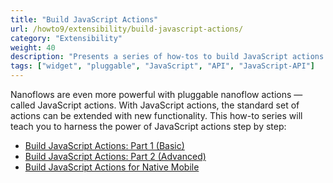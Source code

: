 ```yaml
---
title: "Build JavaScript Actions"
url: /howto9/extensibility/build-javascript-actions/
category: "Extensibility"
weight: 40
description: "Presents a series of how-tos to build JavaScript actions step by step."
tags: ["widget", "pluggable", "JavaScript", "API", "JavaScript-API"]
---
```


Nanoflows are even more powerful with pluggable nanoflow actions — called JavaScript actions. With JavaScript actions, the standard set of actions can be extended with new functionality. This how-to series will teach you to harness the power of JavaScript actions step by step: 

* [Build JavaScript Actions: Part 1 (Basic)](/howto9/extensibility/write-javascript-actions/)
* [Build JavaScript Actions: Part 2 (Advanced)](/howto9/extensibility/write-javascript-github/)
* [Build JavaScript Actions for Native Mobile](/howto9/extensibility/create-native-javascript-action/)
